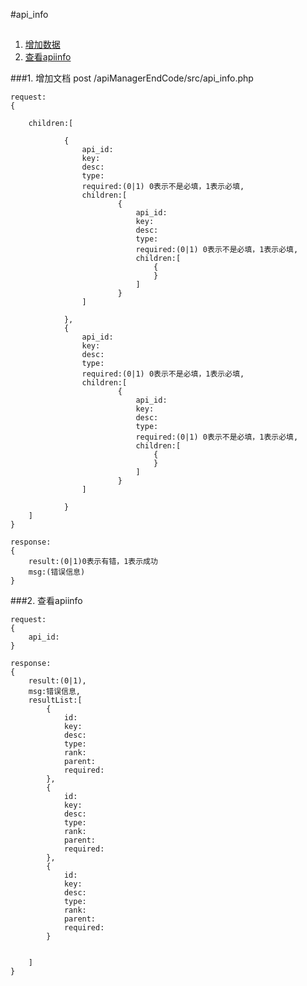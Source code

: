 #api_info
##

1. [增加数据](#addapiinfo)
2. [查看apiinfo](#queryInfo)


###1. <a name='addapiinfo'>增加文档</a>
	post /apiManagerEndCode/src/api_info.php

	request:
	{
		
		children:[

				{
					api_id:
					key:
					desc:
					type:
					required:(0|1) 0表示不是必填，1表示必填,
					children:[
							{
								api_id:
								key:
								desc:
								type:
								required:(0|1) 0表示不是必填，1表示必填,
								children:[
									{
									}
								]
							}
					]
			
				},
				{
					api_id:
					key:
					desc:
					type:
					required:(0|1) 0表示不是必填，1表示必填,
					children:[
							{
								api_id:
								key:
								desc:
								type:
								required:(0|1) 0表示不是必填，1表示必填,
								children:[
									{
									}
								]
							}
					]
			
				}
		]
	}

	response:
	{
		result:(0|1)0表示有错，1表示成功
		msg:(错误信息)
	}


###2. <a name='queryInfo'>查看apiinfo</a>

	request:
	{
		api_id:
	}
	
	response:
	{
		result:(0|1),
		msg:错误信息,
		resultList:[
			{	
				id:
				key:
				desc:
				type:
				rank:
				parent:
				required:
			},
			{
				id:
				key:
				desc:
				type:
				rank:
				parent:
				required:
			},
			{
				id:
				key:
				desc:
				type:
				rank:
				parent:
				required:
			}
		
		
		]
	}